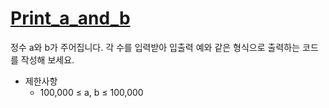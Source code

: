 # [Print_a_and_b](https://school.programmers.co.kr/learn/courses/30/lessons/181951)

정수 a와 b가 주어집니다. 각 수를 입력받아 입출력 예와 같은 형식으로 출력하는 코드를 작성해 보세요.

- 제한사항
  - 100,000 ≤ a, b ≤ 100,000